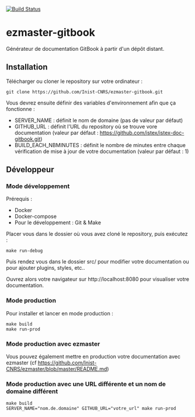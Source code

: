 
[![Build Status](https://travis-ci.org/Inist-CNRS/ezmaster-gitbook.png?branch=master)](https://travis-ci.org/Inist-CNRS/ezmaster-gitbook)

# ezmaster-gitbook

Générateur de documentation GitBook à partir d'un dépôt distant.

## Installation

Télécharger ou cloner le repository sur votre ordinateur :

``` 
git clone https://github.com/Inist-CNRS/ezmaster-gitbook.git
```
Vous devrez ensuite définir des variables d'environnement afin que ça fonctionne :
* SERVER_NAME : définit le nom de domaine (pas de valeur par défaut)
* GITHUB_URL : définit l'URL du repository où se trouve vore documentation (valeur par défaut : https://github.com/istex/istex-doc-gitbook.git)
* BUILD_EACH_NBMINUTES : définit le nombre de minutes entre chaque vérification de mise à jour de votre documentation (valeur par défaut : 1)

## Développeur

### Mode développement

Prérequis :
* Docker
* Docker-compose
* Pour le développement : Git & Make

Placer vous dans le dossier où vous avez cloné le repository, puis exécutez :

```
make run-debug
```
Puis rendez vous dans le dossier src/ pour modifier votre documentation ou pour ajouter plugins, styles, etc..

Ouvrez alors votre navigateur sur http://localhost:8080 pour visualiser votre documentation.


### Mode production
Pour installer et lancer en mode production :
```
make build
make run-prod
```

### Mode production avec ezmaster

Vous pouvez également mettre en production votre documentation avec ezmaster (cf https://github.com/Inist-CNRS/ezmaster/blob/master/README.md)

### Mode production avec une URL différente et un nom de domaine différent

```
make build
SERVER_NAME="nom.de.domaine" GITHUB_URL="votre_url" make run-prod
```


